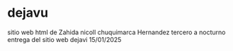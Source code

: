# dejavu
sitio web html de Zahida nicoll chuquimarca Hernandez 
tercero a nocturno 
entrega del sitio web dejavi 15/01/2025 
